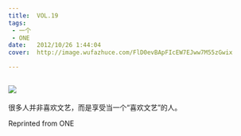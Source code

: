 ```yaml
---
title:	VOL.19
tags:
 - 一个
 - ONE
date:	2012/10/26 1:44:04
cover:	http://image.wufazhuce.com/FlD0evBApFIcEW7EJww7M55zGwix

---
```

![](http://image.wufazhuce.com/FlD0evBApFIcEW7EJww7M55zGwix)
---

很多人并非喜欢文艺，而是享受当一个“喜欢文艺”的人。
 
Reprinted from ONE
